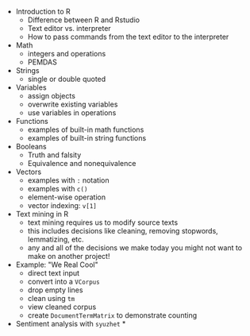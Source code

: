 * Introduction to R
  * Difference between R and Rstudio
  * Text editor vs. interpreter
  * How to pass commands from the text editor to the interpreter
* Math
  * integers and operations
  * PEMDAS
* Strings
  * single or double quoted
* Variables
  * assign objects
  * overwrite existing variables
  * use variables in operations
* Functions
  * examples of built-in math functions
  * examples of built-in string functions
* Booleans
  * Truth and falsity
  * Equivalence and nonequivalence
* Vectors
  * examples with `:` notation
  * examples with `c()`
  * element-wise operation
  * vector indexing: `v[1]`
* Text mining in R
  * text mining requires us to modify source texts
  * this includes decisions like cleaning, removing stopwords, lemmatizing, etc.
  * any and all of the decisions we make today you might not want to make on another project!
* Example: "We Real Cool"
  * direct text input
  * convert into a `VCorpus`
  * drop empty lines
  * clean using `tm`
  * view cleaned corpus
  * create `DocumentTermMatrix` to demonstrate counting
* Sentiment analysis with `syuzhet`
  * 

